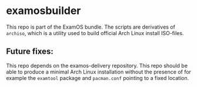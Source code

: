 # examosbuilder

This repo is part of the ExamOS bundle. The scripts are derivatives of `archiso`, which is a utility used 
to build official Arch Linux install ISO-files.

## Future fixes:

This repo depends on the examos-delivery repository. This repo should be able to produce a minimal Arch Linux 
installation without the presence of for example the `examtool` package and `pacman.conf` pointing to a fixed 
location.